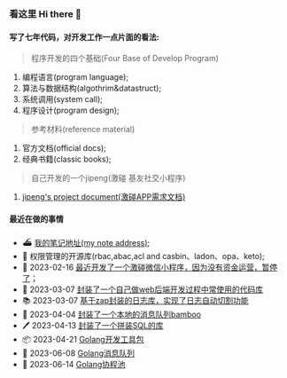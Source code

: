 ### 看这里 Hi there 👋

#### 写了七年代码，对开发工作一点片面的看法:

> 程序开发的四个基础(Four Base of Develop Program)

1. 编程语言(program language);
2. 算法与数据结构(algothrim&datastruct);
3. 系统调用(system call);
4. 程序设计(program design);

> 参考材料(reference material)

1. 官方文档(official docs);
2. 经典书籍(classic books);

> 自己开发的一个jipeng(激碰 基友社交小程序)

1. [jipeng's project document(激碰APP需求文档)](https://github.com/cmfunc/jipeng/blob/main/README.md)

#### 最近在做的事情

- ⛴ [我的笔记地址(my note address)](https://github.com/azi-v/azi-v);
- 📌 权限管理的开源库(rbac,abac,acl and casbin、ladon、opa、keto);
- 🥤 2023-02-16 [最近开发了一个激碰微信小程序，因为没有资金运营，暂停了](https://github.com/cmfunc/cmfunc/blob/master/jipeng/project.md)；
- 🚚 2023-03-07 [封装了一个自己做web后端开发过程中常使用的代码库](https://github.com/cmfunc/go-toolbox)
- 📚 2023-03-07 [基于zap封装的日志库，实现了日志自动切割功能](https://github.com/cmfunc/zapper)
- 📰 2023-04-04 [封装了一个本地的消息队列bamboo](https://github.com/cmfunc/go-toolbox/tree/main/bamboo)
- 🖊️ 2023-04-13 [封装了一个拼装SQL的库](https://github.com/cmfunc/go-toolbox/tree/main/cement)
- 📦 2023-04-21 [Golang开发工具包](https://github.com/cmfunc/go-toolbox)
- 👟 2023-06-08 [Golang消息队列](https://github.com/cmfunc/tube)
- 🌺 2023-06-14 [Golang协程池](https://github.com/cmfunc/async_pool)
